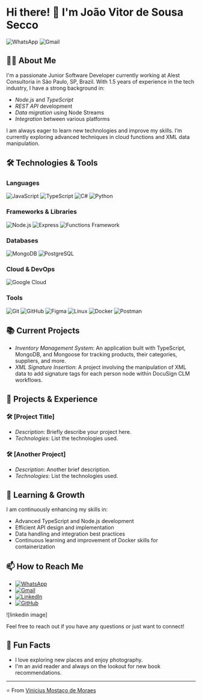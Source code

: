 # Hi there! 👋 I'm João Vitor de Sousa Secco

![WhatsApp](https://img.shields.io/badge/-WhatsApp-25D366?style=flat-square&logo=WhatsApp&logoColor=white)
![Gmail](https://img.shields.io/badge/-Gmail-D14836?style=flat-square&logo=Gmail&logoColor=white)

## 👨‍💻 About Me

I'm a passionate Junior Software Developer currently working at Alest Consultoria in São Paulo, SP, Brazil. With 1.5 years of experience in the tech industry, I have a strong background in:

- *Node.js* and *TypeScript*
- *REST API* development
- *Data migration* using Node Streams
- *Integration* between various platforms

I am always eager to learn new technologies and improve my skills. I’m currently exploring advanced techniques in cloud functions and XML data manipulation.

## 🛠️ Technologies & Tools

### Languages
![JavaScript](https://img.shields.io/badge/-JavaScript-F7DF1E?style=flat-square&logo=JavaScript&logoColor=white)
![TypeScript](https://img.shields.io/badge/-TypeScript-3178C6?style=flat-square&logo=TypeScript&logoColor=white)
![C#](https://img.shields.io/badge/-C%23-239120?style=flat-square&logo=C-Sharp&logoColor=white)
![Python](https://img.shields.io/badge/-Python-3776AB?style=flat-square&logo=Python&logoColor=white)

### Frameworks & Libraries
![Node.js](https://img.shields.io/badge/-Node.js-339933?style=flat-square&logo=Node.js&logoColor=white)
![Express](https://img.shields.io/badge/-Express-000000?style=flat-square&logo=Express&logoColor=white)
![Functions Framework](https://img.shields.io/badge/-Functions%20Framework-4285F4?style=flat-square&logo=Google-Cloud&logoColor=white) <!-- Substitute with the appropriate Functions Framework or Google Cloud logo -->

### Databases
![MongoDB](https://img.shields.io/badge/-MongoDB-47A248?style=flat-square&logo=MongoDB&logoColor=white)
![PostgreSQL](https://img.shields.io/badge/-PostgreSQL-4169E1?style=flat-square&logo=PostgreSQL&logoColor=white)

### Cloud & DevOps
![Google Cloud](https://img.shields.io/badge/-Google%20Cloud-4285F4?style=flat-square&logo=Google-Cloud&logoColor=white)

### Tools
![Git](https://img.shields.io/badge/-Git-F05032?style=flat-square&logo=Git&logoColor=white)
![GitHub](https://img.shields.io/badge/-GitHub-181717?style=flat-square&logo=GitHub&logoColor=white)
![Figma](https://img.shields.io/badge/-Figma-F24E1E?style=flat-square&logo=Figma&logoColor=white)
![Linux](https://img.shields.io/badge/-Linux-FCC624?style=flat-square&logo=Linux&logoColor=white)
![Docker](https://img.shields.io/badge/-Docker-2496ED?style=flat-square&logo=Docker&logoColor=white)
![Postman](https://img.shields.io/badge/-Postman-FF6C37?style=flat-square&logo=Postman&logoColor=white)

## 📚 Current Projects

- *Inventory Management System*: An application built with TypeScript, MongoDB, and Mongoose for tracking products, their categories, suppliers, and more.
- *XML Signature Insertion*: A project involving the manipulation of XML data to add signature tags for each person node within DocuSign CLM workflows.

## 🔧 Projects & Experience

### 🛠️ [Project Title]
- *Description*: Briefly describe your project here.
- *Technologies*: List the technologies used.

### 🛠️ [Another Project]
- *Description*: Another brief description.
- *Technologies*: List the technologies used.

## 🌱 Learning & Growth

I am continuously enhancing my skills in:

- Advanced TypeScript and Node.js development
- Efficient API design and implementation
- Data handling and integration best practices
- Continuous learning and improvement of Docker skills for containerization

## 📫 How to Reach Me

- [![WhatsApp](https://img.shields.io/badge/-WhatsApp-25D366?style=flat-square&logo=WhatsApp&logoColor=white)](https://wa.me/your-phone-number) <!-- Replace with your WhatsApp link -->
- [![Gmail](https://img.shields.io/badge/-Gmail-D14836?style=flat-square&logo=Gmail&logoColor=white)](mailto:insira-seu-email-aqui@gmail.com) <!-- Replace with your Gmail address -->
- [![LinkedIn](https://img.shields.io/badge/-LinkedIn-blue?style=flat-square&logo=LinkedIn)](https://www.linkedin.com/in/your-linkedin-username) <!-- Replace with your LinkedIn profile -->
- [![GitHub](https://img.shields.io/badge/-GitHub-black?style=flat-square&logo=GitHub)](https://github.com/your-github-username) <!-- Replace with your GitHub profile -->

![linkedin image]

Feel free to reach out if you have any questions or just want to connect!

## 🌟 Fun Facts

- I love exploring new places and enjoy photography.
- I'm an avid reader and always on the lookout for new book recommendations.

---

⭐️ From [Vinicius Mostaço de Moraes](https://github.com/your-github-username) <!-- Replace with your GitHub profile -->
